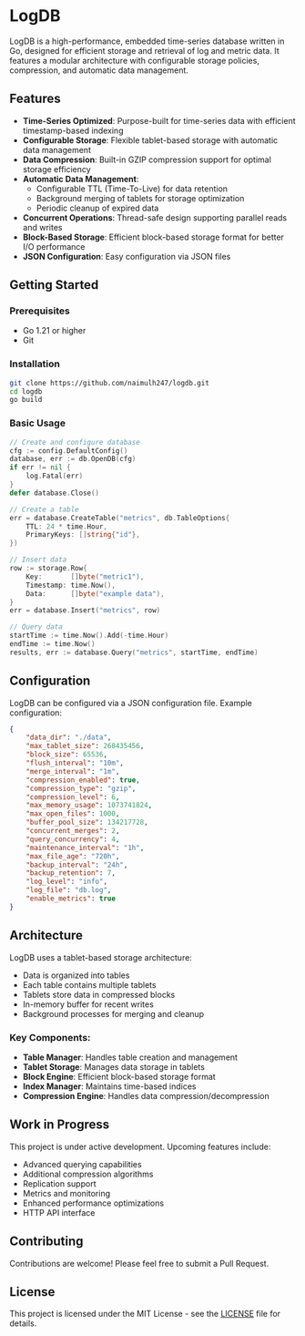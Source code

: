 # LogDB

LogDB is a high-performance, embedded time-series database written in Go, designed for efficient storage and retrieval of log and metric data. It features a modular architecture with configurable storage policies, compression, and automatic data management.

## Features

- **Time-Series Optimized**: Purpose-built for time-series data with efficient timestamp-based indexing
- **Configurable Storage**: Flexible tablet-based storage with automatic data management
- **Data Compression**: Built-in GZIP compression support for optimal storage efficiency
- **Automatic Data Management**: 
  - Configurable TTL (Time-To-Live) for data retention
  - Background merging of tablets for storage optimization
  - Periodic cleanup of expired data
- **Concurrent Operations**: Thread-safe design supporting parallel reads and writes
- **Block-Based Storage**: Efficient block-based storage format for better I/O performance
- **JSON Configuration**: Easy configuration via JSON files

## Getting Started

### Prerequisites

- Go 1.21 or higher
- Git

### Installation

```bash
git clone https://github.com/naimulh247/logdb.git
cd logdb
go build
```

### Basic Usage

```go
// Create and configure database
cfg := config.DefaultConfig()
database, err := db.OpenDB(cfg)
if err != nil {
    log.Fatal(err)
}
defer database.Close()

// Create a table
err = database.CreateTable("metrics", db.TableOptions{
    TTL: 24 * time.Hour,
    PrimaryKeys: []string{"id"},
})

// Insert data
row := storage.Row{
    Key:       []byte("metric1"),
    Timestamp: time.Now(),
    Data:      []byte("example data"),
}
err = database.Insert("metrics", row)

// Query data
startTime := time.Now().Add(-time.Hour)
endTime := time.Now()
results, err := database.Query("metrics", startTime, endTime)
```

## Configuration

LogDB can be configured via a JSON configuration file. Example configuration:

```json
{
    "data_dir": "./data",
    "max_tablet_size": 268435456,
    "block_size": 65536,
    "flush_interval": "10m",
    "merge_interval": "1m",
    "compression_enabled": true,
    "compression_type": "gzip",
    "compression_level": 6,
    "max_memory_usage": 1073741824,
    "max_open_files": 1000,
    "buffer_pool_size": 134217728,
    "concurrent_merges": 2,
    "query_concurrency": 4,
    "maintenance_interval": "1h",
    "max_file_age": "720h",
    "backup_interval": "24h",
    "backup_retention": 7,
    "log_level": "info",
    "log_file": "db.log",
    "enable_metrics": true
}
```

## Architecture

LogDB uses a tablet-based storage architecture:
- Data is organized into tables
- Each table contains multiple tablets
- Tablets store data in compressed blocks
- In-memory buffer for recent writes
- Background processes for merging and cleanup

### Key Components:
- **Table Manager**: Handles table creation and management
- **Tablet Storage**: Manages data storage in tablets
- **Block Engine**: Efficient block-based storage format
- **Index Manager**: Maintains time-based indices
- **Compression Engine**: Handles data compression/decompression

## Work in Progress

This project is under active development. Upcoming features include:
- Advanced querying capabilities
- Additional compression algorithms
- Replication support
- Metrics and monitoring
- Enhanced performance optimizations
- HTTP API interface

## Contributing

Contributions are welcome! Please feel free to submit a Pull Request.

## License

This project is licensed under the MIT License - see the [LICENSE](LICENSE) file for details.
